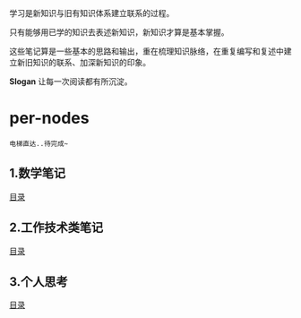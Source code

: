 学习是新知识与旧有知识体系建立联系的过程。

只有能够用已学的知识去表述新知识，新知识才算是基本掌握。

这些笔记算是一些基本的思路和输出，重在梳理知识脉络，在重复编写和复述中建立新旧知识的联系、加深新知识的印象。

**Slogan** 让每一次阅读都有所沉淀。

# per-nodes

`电梯直达..待完成~`

## 1.数学笔记

  [目录](./docs/math)
  

## 2.工作技术类笔记

  [目录](./docs/tech)
  

## 3.个人思考

  [目录](./docs/think)